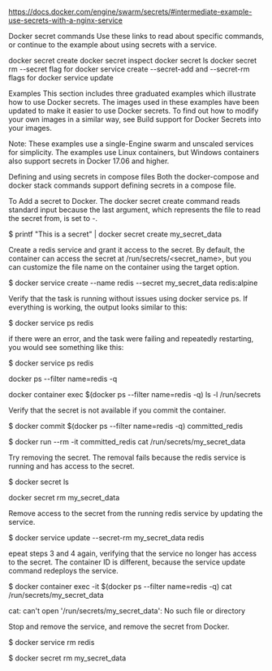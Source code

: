 https://docs.docker.com/engine/swarm/secrets/#intermediate-example-use-secrets-with-a-nginx-service

Docker secret commands
Use these links to read about specific commands, or continue to the example about using secrets with a service.

docker secret create
docker secret inspect
docker secret ls
docker secret rm
--secret flag for docker service create
--secret-add and --secret-rm flags for docker service update



Examples
This section includes three graduated examples which illustrate how to use Docker secrets. The images used in these examples have been updated to make it easier to use Docker secrets. To find out how to modify your own images in a similar way, see Build support for Docker Secrets into your images.

Note: These examples use a single-Engine swarm and unscaled services for simplicity. The examples use Linux containers, but Windows containers also support secrets in Docker 17.06 and higher.  

Defining and using secrets in compose files
Both the docker-compose and docker stack commands support defining secrets in a compose file. 

To Add a secret to Docker. The docker secret create command reads standard input because the last argument, which represents the file to read the secret from, is set to -.

$ printf "This is a secret" | docker secret create my_secret_data 

Create a redis service and grant it access to the secret. By default, the container can access the secret at /run/secrets/<secret_name>, but you can customize the file name on the container using the target option.

$ docker service  create --name redis --secret my_secret_data redis:alpine

Verify that the task is running without issues using docker service ps. If everything is working, the output looks similar to this:

$ docker service ps redis

if there were an error, and the task were failing and repeatedly restarting, you would see something like this:

$ docker service ps redis


docker ps --filter name=redis -q

docker container exec $(docker ps --filter name=redis -q) ls -l /run/secrets

Verify that the secret is not available if you commit the container.

$ docker commit $(docker ps --filter name=redis -q) committed_redis

$ docker run --rm -it committed_redis cat /run/secrets/my_secret_data

Try removing the secret. The removal fails because the redis service is running and has access to the secret.


$ docker secret ls

docker secret rm my_secret_data

Remove access to the secret from the running redis service by updating the service.

$ docker service update --secret-rm my_secret_data redis

epeat steps 3 and 4 again, verifying that the service no longer has access to the secret. The container ID is different, because the service update command redeploys the service.

$ docker container exec -it $(docker ps --filter name=redis -q) cat /run/secrets/my_secret_data

cat: can't open '/run/secrets/my_secret_data': No such file or directory

Stop and remove the service, and remove the secret from Docker.

$ docker service rm redis

$ docker secret rm my_secret_data
